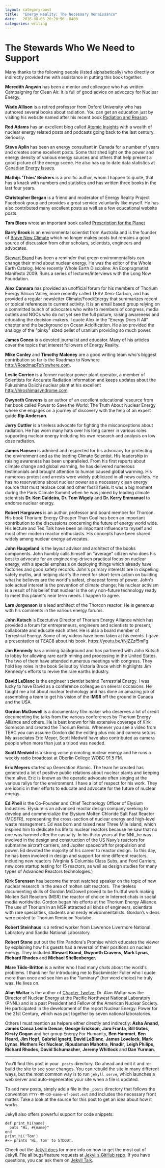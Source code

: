 ```yaml
---
layout: category-post
title:  "Energy Reality: The Necessary Renaissance"
date:   2016-08-05 20:20:56 -0400
categories: writing
---
```


# The Stewards Who We Need to Support

Many thanks to the following people (listed alphabetically) who directly or indirectly provided me with assistance in putting this book together.

**Meredith Angwin** has been a mentor and colleague who has written Campaigning for Clean Air. It is full of good advice on advocacy for Nuclear Energy.

**Wade Allison** is a retired professor from Oxford University who has authored several books about radiation. You can get an education just by visiting his website named after his recent book <a href="http://www.radiationandreason.com/" target="_blank">Radiation and Reason</a>.

**Rod Adams** has an excellent blog called <a href="http://atomicinsights.com" target="_blank">Atomic Insights</a> with a wealth of nuclear energy related posts and podcasts going back to the last century. Seriously.

**Steve Aplin** has been an energy consultant in Canada for a number of years and creates some excellent posts. Some that shed light on the power and energy density of various energy sources and others that help present a good picture of the energy scene. He also has up to date data statistics at <a href="canadianenergyissues.com" target="_blank">Canadian Energy Issues</a>.

**Mathijs 'Thies' Beckers** is a prolific author, whom I happen to quote, that has a knack with numbers and statistics and has written three books in the last four years.

**Christopher Bergan** is a friend and moderator of Energy Reality Project Facebook group and provides a great service voluntarily like myself. He has also contributed many excellent posts as well as a few educational website posts.

**Tom Blees** wrote an important book called <a href="https://archive.org/details/isbn_9781419655821">Prescription for the Planet</a>

**Barry Brook** is an environmental scientist 
from Australia and is the founder of <a href="http://bravenewclimate.com" target="_blank">Brave New Climate</a> which no longer makes posts but remains a good source of discussion from other scholars, scientists, engineers and advocates.

<a href="https://en.wikipedia.org/wiki/Stewart_Brand" target="_blank">Stewart Brand</a> has been a reminder that green environmentalists can change their mind about nuclear energy. He was the editor of the Whole Earth Catalog. More recently Whole Earth Discipline: An Ecopragmatist Manifesto 2009. Runs a series of lectures/interviews with the Long Now Foundation.

**Alex Cannara** has provided an unofficial forum for his members of Thorium Energy Silicon Valley, more recently called TESV Xero-Carbon, and has provided a regular newsletter Climate/Food/Energy that summarizes recent or topical references to current activity. It is an email based group relying on a committed bunch of advocates who write to members of congress, media outlets and NGOs who do not yet see the full picture, raising awareness and educating the decision-makers. I quote Alex in the "Energy Does It All" chapter and the background on Ocean Acidification. He also provided the analogy of the "pinky" sized pellet of uranium providing so much power.

**James Conca** is a devoted journalist and educator. Many of his articles cover the topics that interest followers of Energy Reality.

**Mike Conley** and **Timothy Maloney** are a good writing team who's biggest contribution so far is the  Roadmap to Nowhere http://RoadmapToNowhere.com.

**Leslie Corrice** is a former nuclear power plant operator, a member of Scientists for Accurate Radiation Information and keeps updates about the Fukushima Daiichi nuclear plant at his excellent http://hiroshimasyndrome.com

**Gwyneth Cravens** is an author of an excellent educational resource from her book called Power to Save the World: The Truth About Nuclear Energy where she engages on a journey of discovery with the help of an expert guide **Rip Anderson.**

**Jerry Cuttler** is a tireless advocate for fighting the misconceptions about radiation. He has worn many hats over his long career in various roles supporting nuclear energy including his own research and analysis on low dose radiation.

**James Hansen** is admired and respected for his advocacy for protecting the environment and as the leading Climate Scientist. His leadership in raising awareness has been unparalleled. From his first reports about climate change and global warming, he has delivered numerous testimonials and brought attention to human caused global warming. His numerous protest and arrests were widely publicized in all news outlets. He has no reservations about nuclear power as a necessary clean energy source that must replace coal and other fossil fuels. It was a big moment during the Paris Climate Summit when he was joined by leading climate scientists **Dr. Ken Caldeira**, **Dr. Tom Wigely** and **Dr. Kerry Emmanuel** to endorse nuclear energy.

**Robert Hargraves** is an author, professor and board member for Thorcon. His book Thorium: Energy Cheaper Than Coal has been an important contribution to the discussions concerning the future of energy world wide. His lecture and Ted Talk have been an important influence to myself and most other modern reactor enthusiasts. His concepts have been shared widely among nuclear energy advocates.

**John Haugeland** is the layout advisor and architect of the books components. John humbly calls himself an "average" citizen who does his best to advocate for an engineering-driven practical focus on nuclear energy, with a special emphasis on deploying things which already have factories and good safety records.  John's primary interests are in dispelling safety myths, and helping clarify the need for short-term action on building what he believes are the world's safest, cheapest forms of power.
John's sole actual interest is the prevention of climate change; his nuclear activism is a result of his belief that nuclear is the only non-future technology ready to meet this planet's near term needs. I happen to agree.

**Lars Jorgenson** is a lead architect of the Thorcon reactor. He is generous with his comments in the various energy forums.

**John Kutsch** is Exectutive Director of Thorium Energy Alliance which has provided a forum for entrepreneurs, engineers and scientists to present, collaborate and educate each other. He is also a board member of Terrestrial Energy. Some of my videos have been taken at his events. I gave a presentation at TEAC8 about his book. https://youtu.be/tNjZZzf5mFg

**Jim Kennedy** has a mining background and has partnered with John Kutsch to lobby for allowing rare earth mining and processing in the United States. The two of them have attended numerous meetings with congress. They hold key roles in the book Sellout by Victoria Bruce which highlights Jim Kennedy's efforts to revive the rare earths industry.

**David LeBlanc** is the engineer scientist behind Terrestrial Energy. I was lucky to have David as a conference colleague on several occasions. He taught me a lot about nuclear technology and has done an amazing job of assembling a team to get his vision of the **IMSR** off the ground in Canada and the USA.

**Gordon McDowell** is a documentary film maker who deserves a lot of credit documenting the talks from the various conferences by Thorium Energy Alliance and others. He is best known for his extensive coverage of Kirk Sorenson and created the Thorium Remix. Whenever you see a video from TEAC you can assume Gordon did the editing plus mic and camera setups. My associates Eric Meyer, Scott Medwid have also contributed as camera people when more than just a tripod was needed.

**Scott Medwid** is a strong voice promoting nuclear energy and he runs a weekly radio broadcast at Oberlin College WOBC 91.5 FM.

**Eric Meyers** started up Generation Atomic. The team he created has generated a lot of positive public relations about nuclear plants and keeping them alive. Eric is known as the operatic advocate often singing at the various rallys for the environment. I have a lot of respect for his work. They are iconic in their efforts to educate and advocate for the future of nuclear energy.

**Ed Pheil** is the Co-Founder and Chief Technology Officer of Elysium Industries. Elysium is an advanced reactor design company seeking to develop and commercialize the Elysium Molten Chloride Salt Fast Reactor (MCSFR), representing the cross-section of nuclear energy and high-level waste management.  Ed was born and raised near Three Mile Island, which inspired him to dedicate his life to nuclear reactors because he saw that no one was harmed after the casualty. In his thirty years at the NNL,he was involved in the design and construction of the US Navy’s reactors for submarine aircraft carriers, and Jupiter spacecraft for propulsion and power. Ed devoted the majority of his career to reactor design. To this day, he has been involved in design and support for nine different reactors, including new reactors (Virginia & Columbia Class Subs, and Ford Carriers, new core startup testing for 15 reactors, as well as design studies for many types of Advanced Reactors technologies.)

**Kirk Sorensen** has become the most watched speaker on the topic of new nuclear research in the area of molten salt reactors.&nbsp; The tireless documenting skills of Gordon McDowell proved to be fruitful work making Molten Salt Reactors (MSR) the reactor of choice in Internet chats in social media worldwide. Gordon began his efforts at the Thorium Energy Alliance. The use of Thorium in an MSR attracted all kinds of engineers, scientists with rare specialties, students and nerdy environmentalists. Gordon’s videos were posted to Thorium Remix on Youtube.

**Robert Steinhaus** is a retired worker from Lawrence Livermore National Labratory and Sandia National Laboratory.

**Robert Stone** put out the film Pandora's Promise which educates the viewer by explaining how his guests had a reversal of their positions on nuclear energy. They included **Stewart Brand**, **Gwyneth Cravens**, **Mark Lynas**, **Richard Rhodes** and **Michael Shellenberger.**

**Mare Tiido-Britton** is a writer who I had many chats about the world's problems. I thank her for introducing me to Buckminster Fuller who I quote more than once and see him as the "luminary" (her word choice) he truly was. He lives on.

**Alan Waltar** is the author of <a href="#chapter-twelve">Chapter Twelve.</a> Dr. Alan Waltar was the Director of Nuclear Energy at the Pacific Northwest National Laboratory (PNNL) and is a past President and Fellow of the American Nuclear Society. He participated in the development of the report Nuclear Energy: Power for the 21st Century, which was put together by seven national laboratories.

Others I must mention as helpers either directly and indirectly: **Asha Anand**, **James Conca**,**Leslie Dewan**, **George Erickson**, **Jaro Franta**, **Bill Gates**, **Kirsty Gogan** and her group Energy For Humanity, **Ben Hammet**, **Ben Heard**, **Jim Hopf**, **Gabriel Ignetti**, **David LeBlanc**, **James Lovelock**, **Mark Lynas**, **Mothers For Nuclear**, **Ripudaman Mahotra**, **Nnadir**, **Leigh Philips**, **Richard Rhodes**, **David Schumacher**, **Jeremy Whitlock** and **Dan Yurman.**

_________________________________________________


You’ll find this post in your `_posts` directory. Go ahead and edit it and re-build the site to see your changes. You can rebuild the site in many different ways, but the most common way is to run `jekyll serve`, which launches a web server and auto-regenerates your site when a file is updated.

To add new posts, simply add a file in the `_posts` directory that follows the convention `YYYY-MM-DD-name-of-post.ext` and includes the necessary front matter. Take a look at the source for this post to get an idea about how it works.

Jekyll also offers powerful support for code snippets:

```
def print_hi(name)
  puts "Hi, #{name}"
end
print_hi('Tom')
#=> prints 'Hi, Tom' to STDOUT.
```

Check out the [Jekyll docs][jekyll-docs] for more info on how to get the most out of Jekyll. File all bugs/feature requests at [Jekyll’s GitHub repo][jekyll-gh]. If you have questions, you can ask them on [Jekyll Talk][jekyll-talk].

[jekyll-docs]: http://jekyllrb.com/docs/home
[jekyll-gh]:   https://github.com/jekyll/jekyll
[jekyll-talk]: https://talk.jekyllrb.com/

